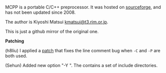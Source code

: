 MCPP is a portable C/C++ preprocessor. It was hosted on
[sourceforge](http://sourceforge.net/projects/mcpp/), and has not been updated
since 2008. 

The author is Kiyoshi Matsui <kmatsui@t3.rim.or.jp>.

This is just a github mirror of the original one.

**Patching**

(h8liu) I applied a [patch](https://trac.macports.org/attachment/ticket/30036/patch-mcpp-comment-parsing-fix)
that fixes the line comment bug when `-C` and `-P` are both used.

(Sehun) Added new option "-Y <file>". The <file> contains a set of include directories.
